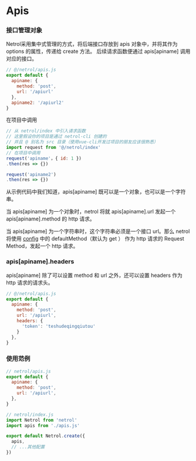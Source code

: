 # Apis

### 接口管理对象

Netrol采用集中式管理的方式，将后端接口存放到 apis 对象中，并将其作为 options 的属性，传递给 create 方法。
后续请求函数便通过 apis\[apiname\] 调用对应的接口。

```javascript
// @/netrol/apis.js
export default {
  apiname: {
    method: 'post',
    url: '/apiurl'
  },
  apiname2: '/apiurl2'
}
```

在项目中调用

```javascript
// 从 netrol/index 中引入请求函数
// 这里假设你的项目是通过 netrol-cli 创建的
// 并且 @ 别名为 src 目录（使用vue-cli开发过项目的朋友应该很熟悉）
import request from '@/netrol/index'
// 在项目中调用
request('apiname'，{ id: 1 })
.then(res => {})

request('apiname2')
.then(res => {})
```

从示例代码中我们知道，apis\[apiname\] 既可以是一个对象，也可以是一个字符串。

当 apis\[apiname\] 为一个对象时，netrol 将就 apis\[apiname\].url 发起一个 apis\[apiname\].method 的 http 请求。

当 apis\[apiname\] 为一个字符串时，这个字符串必须是一个接口 url。那么 netrol 将使用 [config](config.md) 中的 defaultMethod（默认为 get ） 作为 http 请求的 Request Method，发起一个 http 请求。

### apis[apiname].headers

apis\[apiname\] 除了可以设置 method 和 url 之外，还可以设置 headers 作为 http 请求的请求头。

```javascript
// @/netrol/apis.js
export default {
  apiname: {
    method: 'post',
    url: '/apiurl',
    headers: {
      'token': 'teshudeqingqiutou'
    }
  },
}
```

### 使用范例

```javascript
// netrol/apis.js
export default {
  apiname: {
    method: 'post',
    url: '/apiurl',
  },
}

// netrol/index.js
import Netrol from 'netrol'
import apis from './apis.js'

export default Netrol.create({
  apis,
  // ...其他配置
})
```